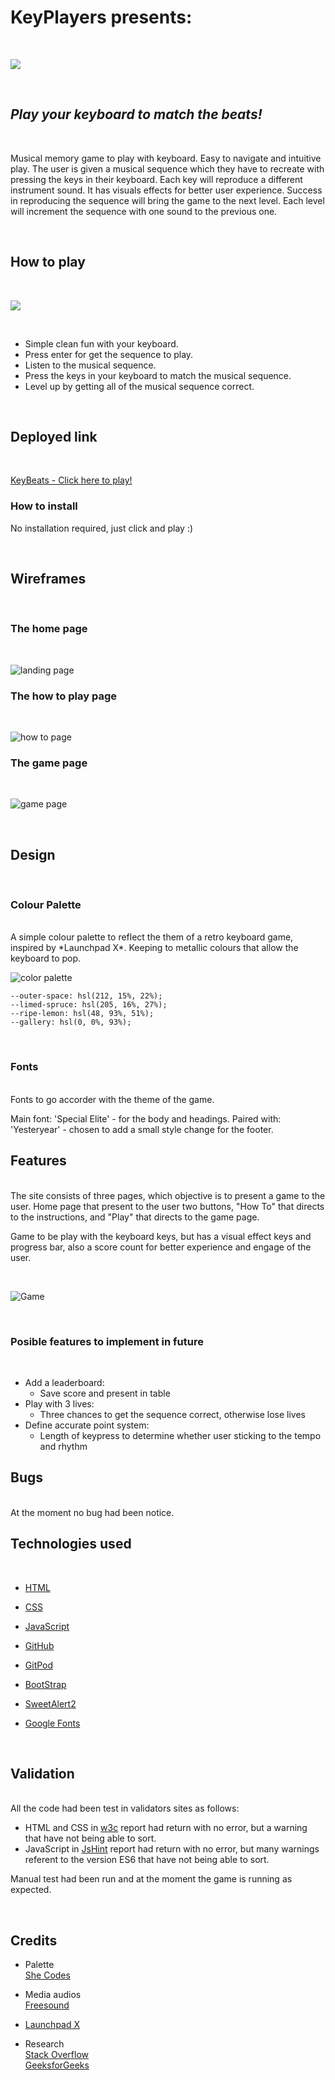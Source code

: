 # KeyPlayers presents:
<br>


![](media/images/screenshot-2.png)

<br>

## *Play your keyboard to match the beats!*
<br>

Musical memory game to play with keyboard. Easy to navigate and intuitive play. The user is given a musical sequence which they have to recreate with pressing the keys in their keyboard. Each key will reproduce a different instrument sound. It has visuals effects for better user experience.
Success in reproducing the sequence will bring the game to the next level. Each level will increment the sequence with one sound to the previous one.

<br>

## How to play
<br>

![](media/images/screenshot-3.png)

<br>

* Simple clean fun with your keyboard.
* Press enter for get the sequence to play.
* Listen to the musical sequence.
* Press the keys in your keyboard to match the musical sequence.
* Level up by getting all of the musical sequence correct.

<br>

## Deployed link

<br>

[KeyBeats - Click here to play!](https://vanderpatrick.github.io/HackAMusic/index.html)

### How to install
No installation required, just click and play :)

<br>

## Wireframes

<br>

### The home page

<br>

![landing page](./docs/images/landing-page-wireframe.png)
<br>

### The how to play page

<br>

![how to page](./docs/images/how-to-page-wireframe.png)
<br>

### The game page

<br>

![game page](./docs/images/game-page-wireframe.png)

<br>

## Design

<br>

### Colour Palette

<br>
A simple colour palette to reflect the them of a retro keyboard game, inspired by *Launchpad X*. Keeping to metallic colours that allow the keyboard to pop. 

![color palette](./media/images/color-palette.png)

```
--outer-space: hsl(212, 15%, 22%);
--limed-spruce: hsl(205, 16%, 27%);
--ripe-lemon: hsl(48, 93%, 51%);
--gallery: hsl(0, 0%, 93%);
```
<br>

### Fonts

<br>
Fonts to go accorder with the theme of the game.

Main font: 'Special Elite' - for the body and headings.
Paired with: 'Yesteryear' - chosen to add a small style change for the footer.


## Features

<br>
The site consists of three pages, which objective is to present a game to the user. Home page that present to the user two buttons, "How To" that directs to the instructions, and "Play" that directs to the game page.

Game to be play with the keyboard keys, but has a visual effect keys and progress bar, also a score count for better experience and engage of the user. 

<br>

![Game](media/images/screenshot-1.png)

<br>

### Posible features to implement in future

<br>

* Add a leaderboard: 
    - Save score and present in table
* Play with 3 lives: 
    - Three chances to get the sequence correct, otherwise lose lives
* Define accurate point system:
    - Length of keypress to determine whether user sticking to the tempo and rhythm

## Bugs

<br>
At the moment no bug had been notice.

<br>

## Technologies used

<br>

* [HTML](https://en.wikipedia.org/wiki/HTML5)
* [CSS](https://en.wikipedia.org/wiki/CSS)
* [JavaScript](https://en.wikipedia.org/wiki/JavaScript)

* [GitHub](https://github.com/)
* [GitPod](https://www.gitpod.io/)

* [BootStrap](https://getbootstrap.com/)
* [SweetAlert2](https://sweetalert2.github.io/)
* [Google Fonts](https://fonts.google.com/)
<br>

## Validation

<br>
All the code had been test in validators sites as follows:

* HTML and CSS in [w3c](https://validator.w3.org/) report had return with no error, but a warning that have not being able to sort.
* JavaScript in [JsHint](https://jshint.com/) report had return with no error, but many warnings referent to the version ES6 that have not being able to sort.

Manual test had been run and at the moment the game is running as expected.

<br>

## Credits

* Palette <br> [She Codes](https://palettes.shecodes.io/palettes/1100#palette)
* Media audios <br> [Freesound](https://freesound.org/)

* [Launchpad X](https://novationmusic.com/en/launch/launchpad-x)  

* Research <br>
    [Stack Overflow](https://stackoverflow.com/) <br>
    [GeeksforGeeks](https://www.geeksforgeeks.org/)




